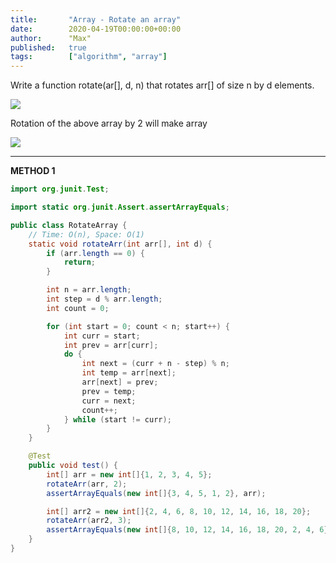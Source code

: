 ```yaml
---
title:       "Array - Rotate an array"
date:        2020-04-19T00:00:00+00:00
author:      "Max"
published:   true
tags:        ["algorithm", "array"]
---
```


Write a function rotate(ar[], d, n) that rotates arr[] of size n by d elements.

![](https://media.geeksforgeeks.org/wp-content/uploads/simplearray.png)

Rotation of the above array by 2 will make array

![](https://media.geeksforgeeks.org/wp-content/uploads/arrayRotation.png)

---

**METHOD 1**

```java
import org.junit.Test;

import static org.junit.Assert.assertArrayEquals;

public class RotateArray {
    // Time: O(n), Space: O(1)
    static void rotateArr(int arr[], int d) {
        if (arr.length == 0) {
            return;
        }

        int n = arr.length;
        int step = d % arr.length;
        int count = 0;

        for (int start = 0; count < n; start++) {
            int curr = start;
            int prev = arr[curr];
            do {
                int next = (curr + n - step) % n;
                int temp = arr[next];
                arr[next] = prev;
                prev = temp;
                curr = next;
                count++;
            } while (start != curr);
        }
    }

    @Test
    public void test() {
        int[] arr = new int[]{1, 2, 3, 4, 5};
        rotateArr(arr, 2);
        assertArrayEquals(new int[]{3, 4, 5, 1, 2}, arr);

        int[] arr2 = new int[]{2, 4, 6, 8, 10, 12, 14, 16, 18, 20};
        rotateArr(arr2, 3);
        assertArrayEquals(new int[]{8, 10, 12, 14, 16, 18, 20, 2, 4, 6}, arr2);
    }
}
```
